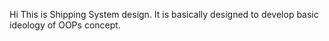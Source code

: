 Hi
This is Shipping System design.
It is basically designed to develop basic ideology of OOPs concept.
